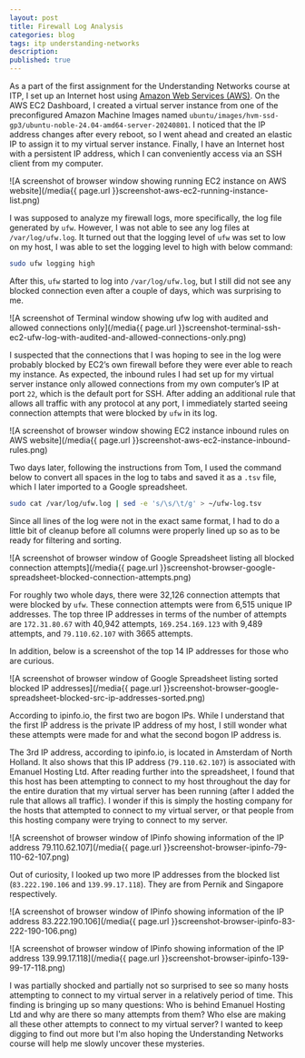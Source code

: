 ```yaml
---
layout: post
title: Firewall Log Analysis
categories: blog
tags: itp understanding-networks
description:
published: true
---
```


As a part of the first assignment for the Understanding Networks course at ITP, I set up an Internet host using [Amazon Web Services (AWS)](https://aws.amazon.com). On the AWS EC2 Dashboard, I created a virtual server instance from one of the preconfigured Amazon Machine Images named `ubuntu/images/hvm-ssd-gp3/ubuntu-noble-24.04-amd64-server-20240801`. I noticed that the IP address changes after every reboot, so I went ahead and created an elastic IP to assign it to my virtual server instance. Finally, I have an Internet host with a persistent IP address, which I can conveniently access via an SSH client from my computer.

<!--more-->

![A screenshot of browser window showing running EC2 instance on AWS website](/media{{ page.url }}screenshot-aws-ec2-running-instance-list.png)

I was supposed to analyze my firewall logs, more specifically, the log file generated by `ufw`. However, I was not able to see any log files at `/var/log/ufw.log`. It turned out that the logging level of `ufw` was set to low on my host, I was able to set the logging level to high with below command:

```bash
sudo ufw logging high
```

After this, `ufw` started to log into `/var/log/ufw.log`, but I still did not see any blocked connection even after a couple of days, which was surprising to me.

![A screenshot of Terminal window showing ufw log with audited and allowed connections only](/media{{ page.url }}screenshot-terminal-ssh-ec2-ufw-log-with-audited-and-allowed-connections-only.png)

I suspected that the connections that I was hoping to see in the log were probably blocked by EC2’s own firewall before they were ever able to reach my instance. As expected, the inbound rules I had set up for my virtual server instance only allowed connections from my own computer’s IP at port `22`, which is the default port for SSH. After adding an additional rule that allows all traffic with any protocol at any port, I immediately started seeing connection attempts that were blocked by `ufw` in its log.

![A screenshot of browser window showing EC2 instance inbound rules on AWS website](/media{{ page.url }}screenshot-aws-ec2-instance-inbound-rules.png)

Two days later, following the instructions from Tom, I used the command below to convert all spaces in the log to tabs and saved it as a `.tsv` file, which I later imported to a Google spreadsheet.

```bash
sudo cat /var/log/ufw.log | sed -e 's/\s/\t/g' > ~/ufw-log.tsv
```

Since all lines of the log were not in the exact same format, I had to do a little bit of cleanup before all columns were properly lined up so as to be ready for filtering and sorting.

![A screenshot of browser window of Google Spreadsheet listing all blocked connection attempts](/media{{ page.url }}screenshot-browser-google-spreadsheet-blocked-connection-attempts.png)

For roughly two whole days, there were 32,126 connection attempts that were blocked by `ufw`. These connection attempts were from 6,515 unique IP addresses. The top three IP addresses in terms of the number of attempts are `172.31.80.67` with 40,942 attempts, `169.254.169.123` with 9,489 attempts, and `79.110.62.107` with 3665 attempts.

In addition, below is a screenshot of the top 14 IP addresses for those who are curious.

![A screenshot of browser window of Google Spreadsheet listing sorted blocked IP addresses](/media{{ page.url }}screenshot-browser-google-spreadsheet-blocked-src-ip-addresses-sorted.png)

According to ipinfo.io, the first two are bogon IPs. While I understand that the first IP address is the private IP address of my host, I still wonder what these attempts were made for and what the second bogon IP address is.

The 3rd IP address, according to ipinfo.io, is located in Amsterdam of North Holland. It also shows that this IP address (`79.110.62.107`) is associated with Emanuel Hosting Ltd. After reading further into the spreadsheet, I found that this host has been attempting to connect to my host throughout the day for the entire duration that my virtual server has been running (after I added the rule that allows all traffic). I wonder if this is simply the hosting company for the hosts that attempted to connect to my virtual server, or that people from this hosting company were trying to connect to my server.

![A screenshot of browser window of IPinfo showing information of the IP address 79.110.62.107](/media{{ page.url }}screenshot-browser-ipinfo-79-110-62-107.png)

Out of curiosity, I looked up two more IP addresses from the blocked list (`83.222.190.106` and `139.99.17.118`). They are from Pernik and Singapore respectively.

![A screenshot of browser window of IPinfo showing information of the IP address 83.222.190.106](/media{{ page.url }}screenshot-browser-ipinfo-83-222-190-106.png)

![A screenshot of browser window of IPinfo showing information of the IP address 139.99.17.118](/media{{ page.url }}screenshot-browser-ipinfo-139-99-17-118.png)

I was partially shocked and partially not so surprised to see so many hosts attempting to connect to my virtual server in a relatively period of time. This finding is bringing up so many questions: Who is behind Emanuel Hosting Ltd and why are there so many attempts from them? Who else are making all these other attempts to connect to my virtual server? I wanted to keep digging to find out more but I'm also hoping the Understanding Networks course will help me slowly uncover these mysteries.
